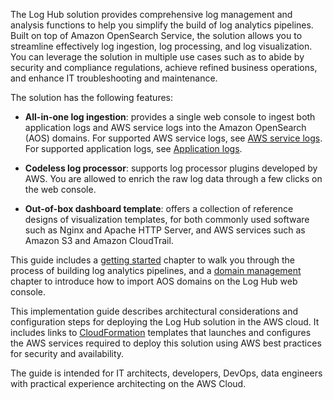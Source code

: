 The Log Hub solution provides comprehensive log management and analysis functions to help you simplify the build of log analytics pipelines. Built on top of Amazon OpenSearch Service, the solution allows you to streamline effectively log ingestion, log processing, and log visualization. You can leverage the solution in multiple use cases such as to abide by security and compliance regulations, achieve refined business operations, and enhance IT troubleshooting and maintenance.

The solution has the following features:

- **All-in-one log ingestion**: provides a single web console to ingest both application logs and AWS service logs into the Amazon OpenSearch (AOS) domains. For supported AWS service logs, see [AWS service logs](./implementation-guide/aws-services/index.md). For supported application logs, see [Application logs](./implementation-guide/applications/index.md).

- **Codeless log processor**: supports log processor plugins developed by AWS. You are allowed to enrich the raw log data through a few clicks on the web console. 

- **Out-of-box dashboard template**: offers a collection of reference designs of visualization templates, for both commonly used software such as Nginx and Apache HTTP Server, and AWS services such as Amazon S3 and Amazon CloudTrail. 

This guide includes a [getting started](./implementation-guide/getting-started/index.md) chapter to walk you through the process of building log analytics pipelines, and a [domain management](./implementation-guide/domains/index.md) chapter to introduce how to import AOS domains on the Log Hub web console.

This implementation guide describes architectural considerations and configuration steps for deploying the Log Hub solution in the AWS cloud. It includes links to [CloudFormation][cloudformation] templates that launches and configures the AWS services required to deploy this solution using AWS best practices for security and availability.

The guide is intended for IT architects, developers, DevOps, data engineers with practical experience architecting on the AWS Cloud.

[cloudformation]: https://aws.amazon.com/en/cloudformation/